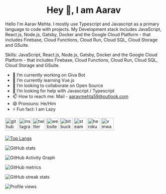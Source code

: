 <h1 align="center"> Hey 👋, I am <b>Aarav</b> </h1> 
Hello I'm Aarav Mehta. I mostly use Typescript and Javascript as a primary language to code with projects. My Development stack includes JavaScript, React.js, Node.js, Gatsby, Docker and the Google Cloud Platform - that includes Firebase, Cloud Functions, Cloud Run, Cloud SQL, Cloud Storage and GSuite.

Skills: JavaScript, React.js, Node.js, Gatsby, Docker and the Google Cloud Platform - that includes Firebase, Cloud Functions, Cloud Run, Cloud SQL, Cloud Storage and GSuite.

- 🔭 I’m currently working on Giva Bot 
- 🌱 I’m currently learning Vue.js 
- 👯 I’m looking to collaborate on Open Source 
- 🤔 I’m looking for help with Javascript / Typescript 
- 📫 How to reach me: Mail - aaravmehta59@outlook.com 
- 😄 Pronouns: He/Him 
- ⚡ Fun fact: I am Lazy 


[<img src='https://cdn.jsdelivr.net/npm/simple-icons@3.0.1/icons/github.svg' alt='github' height='40'>](https://github.com/NodoY5)  [<img src='https://cdn.jsdelivr.net/npm/simple-icons@3.0.1/icons/instagram.svg' alt='instagram' height='40'>](https://www.instagram.com/bitquote_123/)  [<img src='https://cdn.jsdelivr.net/npm/simple-icons@3.0.1/icons/twitter.svg' alt='twitter' height='40'>](https://twitter.com/Y5Nodo)  [<img src='https://cdn.jsdelivr.net/npm/simple-icons@3.0.1/icons/icloud.svg' alt='website' height='40'>](https://nodoy5.vercel.app)  [<img src='https://cdn.jsdelivr.net/npm/simple-icons@3.0.1/icons/bitbucket.svg' alt='bitbucket' height='40'>](https://bitbucket.org/NodoY5)  [<img src='https://cdn.jsdelivr.net/npm/simple-icons@3.0.1/icons/steam.svg' alt='steam' height='40'>](#)  [<img src='https://cdn.jsdelivr.net/npm/simple-icons@3.0.1/icons/heroku.svg' alt='heroku' height='40'>](https://heroku.com)  [<img src='https://cdn.jsdelivr.net/npm/simple-icons@3.0.1/icons/vmware.svg' alt='vmware' height='40'>](#)  

[![Top Langs](https://github-readme-stats.vercel.app/api/top-langs/?username=NodoY5)](https://github.com/anuraghazra/github-readme-stats)

![GitHub stats](https://github-readme-stats.vercel.app/api?username=NodoY5&show_icons=true)  

![GitHub Activity Graph](https://activity-graph.herokuapp.com/graph?username=NodoY5)  

![GitHub metrics](https://metrics.lecoq.io/NodoY5)  

![GitHub streak stats](https://github-readme-streak-stats.herokuapp.com/?user=NodoY5)  

![Profile views](https://gpvc.arturio.dev/NodoY5)  
